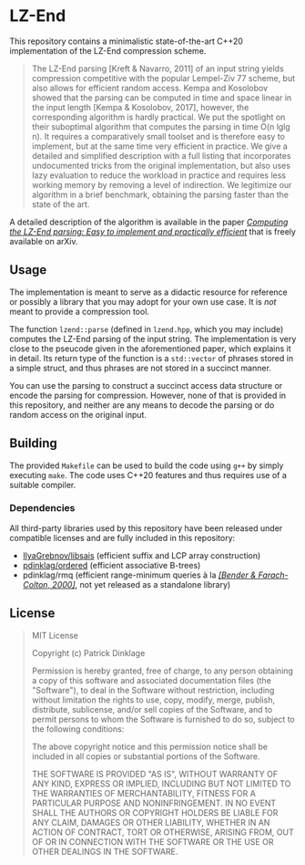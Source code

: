 # LZ-End

This repository contains a minimalistic state-of-the-art C++20 implementation of the LZ-End compression scheme.

> The LZ-End parsing [Kreft & Navarro, 2011] of an input string yields compression competitive with the popular Lempel-Ziv 77 scheme, but also allows for efficient random access. Kempa and Kosolobov showed that the parsing can be computed in time and space linear in the input length [Kempa & Kosolobov, 2017], however, the corresponding algorithm is hardly practical. We put the spotlight on their suboptimal algorithm that computes the parsing in time O(n lglg n). It requires a comparatively small toolset and is therefore easy to implement, but at the same time very efficient in practice. We give a detailed and simplified description with a full listing that incorporates undocumented tricks from the original implementation, but also uses lazy evaluation to reduce the workload in practice and requires less working memory by removing a level of indirection. We legitimize our algorithm in a brief benchmark, obtaining the parsing faster than the state of the art.

A detailed description of the algorithm is available in the paper *[Computing the LZ-End parsing: Easy to implement and practically efficient](https://arxiv.org/abs/2409.07840)* that is freely available on arXiv.

## Usage

The implementation is meant to serve as a didactic resource for reference or possibly a library that you may adopt for your own use case. It is *not* meant to provide a compression tool.

The function `lzend::parse` (defined in `lzend.hpp`, which you may include) computes the LZ-End parsing of the input string. The implementation is very close to the pseucode given in the aforementioned paper, which explains it in detail. Its return type of the function is a `std::vector` of phrases stored in a simple struct, and thus phrases are not stored in a succinct manner.

You can use the parsing to construct a succinct access data structure or encode the parsing for compression. However, none of that is provided in this repository, and neither are any means to decode the parsing or do random access on the original input.

## Building

The provided `Makefile` can be used to build the code using `g++` by simply executing `make`. The code uses C++20 features and thus requires use of a suitable compiler.

### Dependencies

All third-party libraries used by this repository have been released under compatible licenses and are fully included in this repository:

* [IlyaGrebnov/libsais](https://github.com/IlyaGrebnov/libsais) (efficient suffix and LCP array construction)
* [pdinklag/ordered](https://github.com/pdinklag/ordered) (efficient associative B-trees)
* pdinklag/rmq (efficient range-minimum queries à la *[[Bender & Farach-Colton, 2000]](https://doi.org/10.1007/10719839_9)*, not yet released as a standalone library)

## License

> MIT License
>
> Copyright (c) Patrick Dinklage
>
> Permission is hereby granted, free of charge, to any person obtaining a copy
> of this software and associated documentation files (the "Software"), to deal
> in the Software without restriction, including without limitation the rights
> to use, copy, modify, merge, publish, distribute, sublicense, and/or sell
> copies of the Software, and to permit persons to whom the Software is
> furnished to do so, subject to the following conditions:
>
> The above copyright notice and this permission notice shall be included in all
> copies or substantial portions of the Software.
>
> THE SOFTWARE IS PROVIDED "AS IS", WITHOUT WARRANTY OF ANY KIND, EXPRESS OR
> IMPLIED, INCLUDING BUT NOT LIMITED TO THE WARRANTIES OF MERCHANTABILITY,
> FITNESS FOR A PARTICULAR PURPOSE AND NONINFRINGEMENT. IN NO EVENT SHALL THE
> AUTHORS OR COPYRIGHT HOLDERS BE LIABLE FOR ANY CLAIM, DAMAGES OR OTHER
> LIABILITY, WHETHER IN AN ACTION OF CONTRACT, TORT OR OTHERWISE, ARISING FROM,
> OUT OF OR IN CONNECTION WITH THE SOFTWARE OR THE USE OR OTHER DEALINGS IN THE
> SOFTWARE.